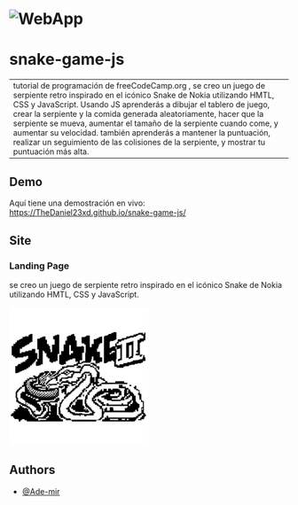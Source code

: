 
# ![WebApp](https://i.ytimg.com/vi/QTcIXok9wNY/maxresdefault.jpg)
# snake-game-js
<table>
<tr>
<td>
 tutorial de programación de freeCodeCamp.org , se creo un juego de serpiente retro inspirado en el icónico Snake de Nokia utilizando HMTL, CSS y JavaScript. Usando JS aprenderás a dibujar el tablero de juego, crear la serpiente y la comida generada aleatoriamente, hacer que la serpiente se mueva, aumentar el tamaño de la serpiente cuando come, y aumentar su velocidad. también aprenderás a mantener la puntuación, realizar un seguimiento de las colisiones de la serpiente, y mostrar tu puntuación más alta.
</td>
</tr>
</table>


## Demo
Aquí tiene una demostración en vivo:  https://TheDaniel23xd.github.io/snake-game-js/


## Site

### Landing Page
se creo un juego de serpiente retro inspirado en el icónico Snake de Nokia utilizando HMTL, CSS y JavaScript.

![](snake-game-ai-gen.png)




## Authors

- [@Ade-mir](https://github.com/Ade-mir)

